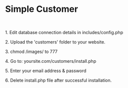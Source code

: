 <!DOCTYPE html PUBLIC "-//W3C//DTD XHTML 1.0 Transitional//EN" "http://www.w3.org/TR/xhtml1/DTD/xhtml1-transitional.dtd">
<html xmlns="http://www.w3.org/1999/xhtml">
<head>
<meta http-equiv="Content-Type" content="text/html; charset=iso-8859-1" />
<title>Simple Customer - Readme</title>
<script src="includes/lib/prototype.js" type="text/javascript"></script>
<script src="includes/src/effects.js" type="text/javascript"></script>
<script src="includes/validation.js" type="text/javascript"></script>
<link href="includes/style.css" rel="stylesheet" type="text/css" />
<link href="includes/simplecustomer.css" rel="stylesheet" type="text/css" />
</head>

<body>
<div class="logincontainer" style="width:450px">
  <h1>Simple Customer </h1>
  <p>&nbsp;</p>
  <p>
    <script type="text/javascript">
						var valid2 = new Validation('form1', {useTitles:true});
					</script>
 1. Edit database connection details in includes/config.php </p>
  <p>2. Upload the 'customers' folder to your website. </p>
  <p>3. chmod /images/ to 777 </p>
  <p>4. Go to: yoursite.com/customers/install.php</p>
  <p>5. Enter your email address &amp; password   </p>
  <p>6. Delete install.php file after successful installation.</p>
</div>
</body>
</html>
